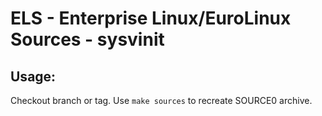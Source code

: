 # ELS - Enterprise Linux/EuroLinux Sources - sysvinit
 
## Usage:
  Checkout branch or tag. Use `make sources` to recreate  SOURCE0 archive.
